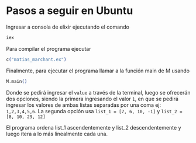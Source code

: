 # Pasos a seguir en Ubuntu

Ingresar a consola de elixir ejecutando el comando

```elixir
iex
```

Para compilar el programa ejecutar

```elixir
c("matias_marchant.ex")
```

Finalmente, para ejecutar el programa llamar a la función main de M usando

```elixir
M.main()
```

Donde se pedirá ingresar el ```value``` a través de la terminal, luego se ofrecerán dos opciones, siendo la primera ingresando el valor ```1```, en que se pedirá ingresar los valores de ambas listas separadas por una coma ej: ```1,2,3,4,5,6```. La segunda opción usa ```list_1 = [7, 6, 10, -1]``` y ```list_2 = [8, 10, 29, 12]```

El programa ordena list_1 ascendentemente y list_2 descendentemente y luego itera a lo más linealmente cada una.